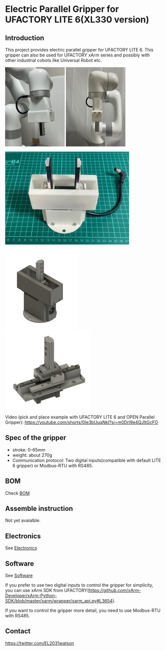 # Electric Parallel Gripper for UFACTORY LITE 6(XL330 version)

## Introduction
This project provides electric parallel gripper for UFACTORY LITE 6.
This gripper can also be used for UFACTORY xArm series and possibly with other industrial cobots like Universal Robot etc.

<img src="./photos/withLITE6.jpg" height="256"> <img src="./photos/withLite6_side.jpg" height="256">

<img src="./photos/OpenParallelGripper_XL330_version.jpg" height="300">

<img src="./photos/assembly.png" height="256"> <img src="./photos/assembly_grip_unit.png" height="256">

Video (pick and place example with UFACTORY LITE 6 and OPEN Parallel Gripper): https://youtube.com/shorts/0Ie3bUuqNkI?si=m0Drl9e4QJItGcFO

## Spec of the gripper
- stroke: 0-65mm
- weight: about 270g
- Communication protocol: Two digital inputs(compatible with default LITE 6 gripper) or Modbus-RTU with RS485.


## BOM
Check [BOM](./hardware/BOM.md)

## Assemble instruction
Not yet avaialble.

## Electronics
See [Electronics](./electronics/README.md)
## Software
See [Software](./software/README.md)

If you prefer to use two digital inputs to control the gripper for simplicity, you can use xArm SDK from UFACTORY(https://github.com/xArm-Developer/xArm-Python-SDK/blob/master/xarm/wrapper/xarm_api.py#L3654).

If you want to control the gripper more detail, you need to use Modbus-RTU with RS485.

## Contact
https://twitter.com/EL2031watson
